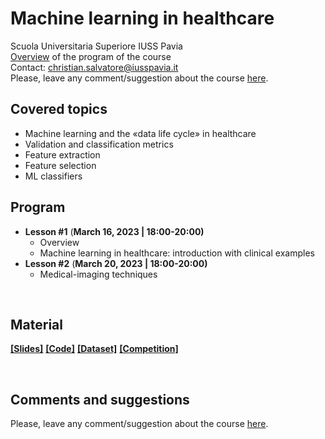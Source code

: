 # Machine learning in healthcare
Scuola Universitaria Superiore IUSS Pavia
<br>
[Overview](https://github.com/christiansalvatore/ml-in-healthcare-iusspavia/blob/main/L0a__overview.pdf) of the program of the course
<br>
Contact: christian.salvatore@iusspavia.it
<br>
Please, leave any comment/suggestion about the course [here]().

## Covered topics
* Machine learning and the «data life cycle» in healthcare
* Validation and classification metrics
* Feature extraction
* Feature selection
* ML classifiers

## Program
* __Lesson #1__ (__March 16, 2023 \| 18:00-20:00)__ <br>
	* Overview
	* Machine learning in healthcare: introduction with clinical examples
* __Lesson #2__ (__March 20, 2023 \| 18:00-20:00)__ <br>
	* Medical-imaging techniques

<br>

## Material
[__[Slides]__]()
[__[Code]__](https://drive.google.com/drive/folders/1fNVYixvuFPLhRpw9zy4Uy9dre_SKE84T?usp=sharing)
[__[Dataset]__](https://drive.google.com/drive/folders/1ughIQwT397LDUlY3LdtzExZ4ZkH82OMW?usp=sharing)
[__[Competition]__](https://www.kaggle.com/t/35810b4eb0ea4c698b3205ad2ed27684)

<br>

## Comments and suggestions
Please, leave any comment/suggestion about the course [here]().
